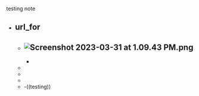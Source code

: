 testing note

- url_for
	-
	- ![Screenshot 2023-03-31 at 1.09.43 PM.png](../assets/Screenshot_2023-03-31_at_1.09.43_PM_1680282586585_0.png)
		-
		-
	-
	-
	-
	- -((testing))